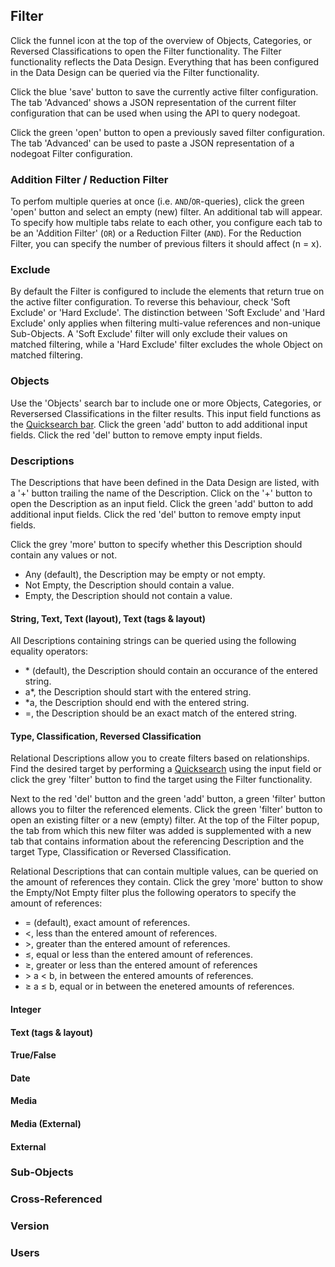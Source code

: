 ## Filter
Click the funnel icon at the top of the overview of Objects, Categories, or Reversed Classifications to open the Filter functionality. The Filter functionality reflects the Data Design. Everything that has been configured in the Data Design can be queried via the Filter functionality.

Click the blue 'save' button to save the currently active filter configuration. The tab 'Advanced' shows a JSON representation of the current filter configuration that can be used when using the API to query nodegoat.

Click the green 'open' button to open a previously saved filter configuration. The tab 'Advanced' can be used to paste a JSON representation of a nodegoat Filter configuration.

### Addition Filter / Reduction Filter
To perfom multiple queries at once (i.e. `AND`/`OR`-queries), click the green 'open' button and select an empty (new) filter. An additional tab will appear. To specify how multiple tabs relate to each other, you configure each tab to be an 'Addition Filter' (`OR`) or a Reduction Filter (`AND`). For the Reduction Filter, you can specify the number of previous filters it should affect (n = x).

### Exclude
By default the Filter is configured to include the elements that return true on the active filter configuration. To reverse this behaviour, check 'Soft Exclude' or 'Hard Exclude'. The distinction between 'Soft Exclude' and 'Hard Exclude' only applies when filtering multi-value references and non-unique Sub-Objects. A 'Soft Exclude' filter will only exclude their values on matched filtering, while a 'Hard Exclude' filter excludes the whole Object on matched filtering.

### Objects
Use the 'Objects' search bar to include one or more Objects, Categories, or Reversersed Classifications in the filter results. This input field functions as the [Quicksearch bar](../data_view/README.md#quicksearch). Click the green 'add' button to add additional input fields. Click the red 'del' button to remove empty input fields.

### Descriptions
The Descriptions that have been defined in the Data Design are listed, with a '+' button trailing the name of the Description. Click on the '+' button to open the Description as an input field. Click the green 'add' button to add additional input fields. Click the red 'del' button to remove empty input fields.

Click the grey 'more' button to specify whether this Description should contain any values or not.
* Any (default), the Description may be empty or not empty.
* Not Empty, the Description should contain a value.
* Empty, the Description should not contain a value.

#### String, Text, Text (layout), Text (tags & layout)
All Descriptions containing strings can be queried using the following equality operators:
* \* (default), the Description should contain an occurance of the entered string.
* a\*, the Description should start with the entered string.
* \*a, the Description should end with the entered string.
* =, the Description should be an exact match of the entered string.

#### Type, Classification, Reversed Classification
Relational Descriptions allow you to create filters based on relationships. Find the desired target by performing a [Quicksearch](../data_view/README.md#quicksearch) using the input field or click the grey 'filter' button to find the target using the Filter functionality.

Next to the red 'del' button and the green 'add' button, a green 'filter' button allows you to filter the referenced elements. Click the green 'filter' button to open an existing filter or a new (empty) filter. At the top of the Filter popup, the tab from which this new filter was added is supplemented with a new tab that contains information about the referencing Description and the target Type, Classification or Reversed Classification.

Relational Descriptions that can contain multiple values, can be queried on the amount of references they contain. Click the grey 'more' button to show the Empty/Not Empty filter plus the following operators to specify the amount of references:

* = (default), exact amount of references.
* &lt;, less than the entered amount of references.
* &gt;, greater than the entered amount of references.
* ≤, equal or less than the entered amount of references.
* ≥, greater or less than the entered amount of references
* &gt; a &lt; b, in between the entered amounts of references.
* ≥ a ≤ b, equal or in between the enetered amounts of references.


#### Integer

#### Text (tags & layout)

#### True/False

#### Date

#### Media

#### Media (External)

#### External

### Sub-Objects


### Cross-Referenced


### Version


### Users
